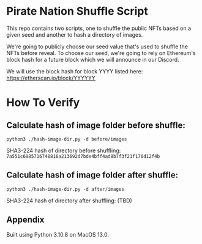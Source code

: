 # Pirate Nation Shuffle Script

This repo contains two scripts, one to shuffle the public NFTs based on a given seed and another to hash a directory of images.

We're going to publicly choose our seed value that's used to shuffle the NFTs before reveal. To choose our seed, we're going to rely on Ethereum's block hash for a future block which we will announce in our Discord.

We will use the block hash for block YYYY listed here: https://etherscan.io/block/YYYYYY

# How To Verify

## Calculate hash of image folder before shuffle:
```
python3 ./hash-image-dir.py -d before/images 
```
SHA3-224 hash of directory before shuffling: ```7a551c6885716748816a213692d7bde4bff4ad8b7f3f21f176d12f4b```


## Calculate hash of image folder after shuffle:
```
python3 ./hash-image-dir.py -d after/images 
```
SHA3-224 hash of directory after shuffling: (TBD)


## Appendix
Built using Python 3.10.8 on MacOS 13.0.


